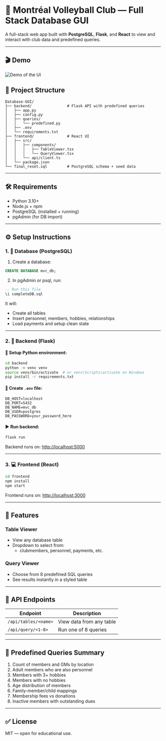 
# 🏐 Montréal Volleyball Club — Full Stack Database GUI

A full-stack web app built with **PostgreSQL**, **Flask**, and **React** to view and interact with club data and predefined queries.

---

## 🎬 Demo

![Demo of the UI](/demo.gif)


## 📁 Project Structure

```
Database-GUI/
├── backend/                # Flask API with predefined queries
│   ├── app.py
│   ├── config.py
│   ├── queries/
│   │   └── predefined.py
│   ├── .env
│   └── requirements.txt
├── frontend/               # React UI
│   ├── src/
│   │   ├── components/
│   │   │   ├── TableViewer.tsx
│   │   │   └── QueryViewer.tsx
│   │   └── api/client.ts
│   └── package.json
└── final_reset.sql         # PostgreSQL schema + seed data
```

---

## 🛠 Requirements

- Python 3.10+
- Node.js + npm
- PostgreSQL (installed + running)
- pgAdmin (for DB import)

---

## ⚙️ Setup Instructions

### 1. 🧩 Database (PostgreSQL)

1. Create a database:

```sql
CREATE DATABASE mvc_db;
```

2. In pgAdmin or psql, run:

```sql
-- Run this file
\i completeDB.sql
```

It will:
- Create all tables
- Insert personnel, members, hobbies, relationships
- Load payments and setup clean state

---

### 2. 🔌 Backend (Flask)

#### 🐍 Setup Python environment:

```bash
cd backend
python -m venv venv
source venv/bin/activate  # or venv\Scripts\activate on Windows
pip install -r requirements.txt
```

#### 🔐 Create `.env` file:

```env
DB_HOST=localhost
DB_PORT=5432
DB_NAME=mvc_db
DB_USER=postgres
DB_PASSWORD=your_password_here
```

#### ▶ Run backend:

```bash
flask run
```

Backend runs on: [http://localhost:5000](http://localhost:5000)

---

### 3. 💻 Frontend (React)

```bash
cd frontend
npm install
npm start
```

Frontend runs on: [http://localhost:3000](http://localhost:3000)

---

## 🚀 Features

### Table Viewer
- View any database table
- Dropdown to select from:
  - clubmembers, personnel, payments, etc.

### Query Viewer
- Choose from 8 predefined SQL queries
- See results instantly in a styled table

---

## 🧪 API Endpoints

| Endpoint                  | Description                  |
|---------------------------|------------------------------|
| `/api/tables/<name>`     | View data from any table     |
| `/api/query/<1-8>`       | Run one of 8 queries         |

---

## 📝 Predefined Queries Summary

1. Count of members and GMs by location
2. Adult members who are also personnel
3. Members with 3+ hobbies
4. Members with no hobbies
5. Age distribution of members
6. Family-member/child mappings
7. Membership fees vs donations
8. Inactive members with outstanding dues

---

## ✅ License

MIT — open for educational use.
